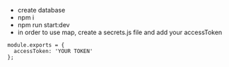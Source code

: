 - create database
- npm i
- npm run start:dev
- in order to use map, create a secrets.js file and add your accessToken

```
module.exports = {
  accessToken: 'YOUR TOKEN' 
};
```
